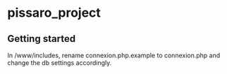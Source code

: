# pissaro_project
## Getting started
In /www/includes, rename connexion.php.example to connexion.php and change the db settings accordingly.
